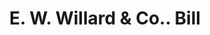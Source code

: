 ---
doi: 10.7916/D8TH9ZPM
date_other: '1880'
date_other_textual: 1880-1889
form: printed ephemera
genre:
- Invoices
name:
- E. W. Willard & Co.
object_in_context_url: https://biggert.cul.columbia.edu/items/view/ave_biggert_00767
subject_hierarchical_geographic:
- Concord, New Hampshire, United States
subject_name:
- E. W. Willard & Co.
title: E. W. Willard & Co.. Bill
sort_title: E. W. Willard & Co.. Bill
call_number: ave_biggert_00767
coordinates:
- 43.20666666666667,-71.53805555555556
pid: ave_biggert_00767
identifiers: ave_biggert_00767
thumbnail: https://derivativo-2.library.columbia.edu/iiif/2/ldpd:345396/full/!256,256/0/native.jpg
permalink: /biggert/ave_biggert_00767/
layout: iiif-image-page
---